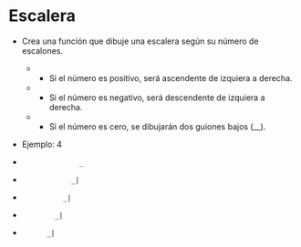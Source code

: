 # Escalera
* Crea una función que dibuje una escalera según su número de escalones.
  * - Si el número es positivo, será ascendente de izquiera a derecha.
  * - Si el número es negativo, será descendente de izquiera a derecha.
  * - Si el número es cero, se dibujarán dos guiones bajos (__).


* Ejemplo: 4
*                   _
*                 _|       
*               _|
*             _|
*           _|


